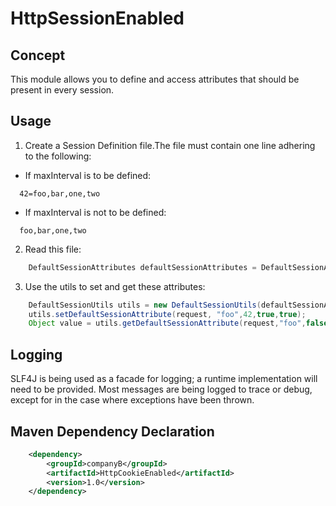 # HttpSessionEnabled

## Concept
This module allows you to define and access attributes that should be present in every session.

## Usage
1. Create a Session Definition file.The file must contain one line adhering to the following:
  * If maxInterval is to be defined:
  ```
    42=foo,bar,one,two
  ```
  * If maxInterval is not to be defined:
  ```
    foo,bar,one,two
   ```
2. Read this file:

```java
    DefaultSessionAttributes defaultSessionAttributes = DefaultSessionAttributesReader.readDefaultSessionAttributes("foo.properties");
```

3. Use the utils to set and get these attributes:

```java
    DefaultSessionUtils utils = new DefaultSessionUtils(defaultSessionAttributes);
    utils.setDefaultSessionAttribute(request, "foo",42,true,true);
    Object value = utils.getDefaultSessionAttribute(request,"foo",false);
```
## Logging
SLF4J is being used as a facade for logging; a runtime implementation will need to be provided.
Most messages are being logged to trace or debug, except for in the case where exceptions have been thrown.

## Maven Dependency Declaration
```xml
    <dependency>
        <groupId>companyB</groupId>
        <artifactId>HttpCookieEnabled</artifactId>
        <version>1.0</version>
    </dependency>
```
